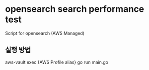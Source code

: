 # opensearch search performance test

Script for opensearch (AWS Managed)

## 실행 방법

aws-vault exec {AWS Profile alias} go run main.go
